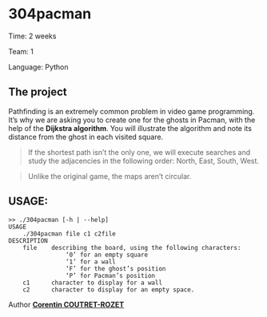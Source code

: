 304pacman
===

Time:       2 weeks

Team:       1

Language:   Python


The project
----
Pathfinding is an extremely common problem in video game programming. It’s why we are asking you to create one for the ghosts in Pacman, with the help of the **Dijkstra algorithm**.
You will illustrate the algorithm and note its distance from the ghost in each visited square.

> If the shortest path isn’t the only one, we will execute searches and study the adjacencies in the following order: North, East, South, West.

> Unlike the original game, the maps aren’t circular.

## USAGE:

```
>> ./304pacman [-h | --help]
USAGE
    ./304pacman file c1 c2file
DESCRIPTION
    file    describing the board, using the following characters:
                ‘0’ for an empty square
                ‘1’ for a wall
                ‘F’ for the ghost’s position
                ‘P’ for Pacman’s position
    c1      character to display for a wall
    c2      character to display for an empty space.
```

Author [**Corentin COUTRET-ROZET**](https://github.com/sheiiva)